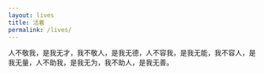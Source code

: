 ```yaml
---
layout: lives
title: 活着
permalink: /lives/
---
```


人不敬我，是我无才，我不敬人，是我无德，人不容我，是我无能，我不容人，是我无量，人不助我，是我无为，我不助人，是我无善。</br>
